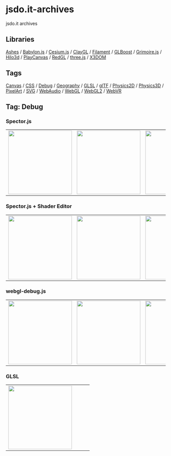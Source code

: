 # jsdo.it-archives
jsdo.it archives

## Libraries

[Ashes](../ashes) / [Babylon.js](../babylon.js) / [Cesium.js](../cesium.js) / [ClayGL](../claygl) / [Filament](../filament) / [GLBoost](../glboost)  / [Grimoire.js](../grimoire.js) / [Hilo3d](../hilo3d) / [PlayCanvas](../playcanvas) / [RedGL](../redgl) / [three.js](../three.js) / [X3DOM](../x3dom)

## Tags

[Canvas](../canvas) / [CSS](../css) / [Debug](../debug) / [Geography](../geography) / [GLSL](../glsl) / [glTF](../gltf) / [Physics2D](../physics2d) / [Physics3D](../physics3d) / [PixelArt](../pixelart) / [SVG](../svg) / [WebAudio](../webaudio) / [WebGL](../webgl) / [WebGL2](../webgl2) / [WebVR](../webvr)

## Tag: Debug

### Spector.js

<table>
<tr>
<td><a href="https://cx20.github.io/jsdo.it-archives/cx20/crNT" title="[WebGL] SpectorJS を試してみるテスト（WebGL編）"><img src="https://cx20.github.io/jsdo.it-archives/screenshot/crNT.jpg" width="200" height="200"></a></td>
<td><a href="https://cx20.github.io/jsdo.it-archives/cx20/4QOn" title="[WebGL] SpectorJS を試してみるテスト（WebGL2編）"><img src="https://cx20.github.io/jsdo.it-archives/screenshot/4QOn.jpg" width="200" height="200"></a></td>
<td><a href="https://cx20.github.io/jsdo.it-archives/cx20/s2ix" title="[WebGL] SpectorJS を試してみるテスト（three.js編）"><img src="https://cx20.github.io/jsdo.it-archives/screenshot/s2ix.jpg" width="200" height="200"></a></td>
<td><a href="https://cx20.github.io/jsdo.it-archives/cx20/G9YP" title="[WebGL] SpectorJS を試してみるテスト（Babylon.js編）"><img src="https://cx20.github.io/jsdo.it-archives/screenshot/G9YP.jpg" width="200" height="200"></a></td>
</tr>
</table>

### Spector.js + Shader Editor

<table>
<tr>
<td><a href="https://cx20.github.io/jsdo.it-archives/cx20/elND" title="SpectorJS の Shader Editor 機能を試してみるテスト（WebGL編）"><img src="https://cx20.github.io/jsdo.it-archives/screenshot/elND.jpg" width="200" height="200"></a></td>
<td><a href="https://cx20.github.io/jsdo.it-archives/cx20/qHSi" title="SpectorJS の Shader Editor 機能を試してみるテスト（WebGL2編）"><img src="https://cx20.github.io/jsdo.it-archives/screenshot/qHSi.jpg" width="200" height="200"></a></td>
<td><a href="https://cx20.github.io/jsdo.it-archives/cx20/gqwR" title="SpectorJS の Shader Editor 機能を試してみるテスト（three.js編）"><img src="https://cx20.github.io/jsdo.it-archives/screenshot/gqwR.jpg" width="200" height="200"></a></td>
<td></td>
</tr>
</table>

### webgl-debug.js 

<table>
<tr>
<td><a href="https://cx20.github.io/jsdo.it-archives/cx20/ibU9" title="webgl-debug.js で WebGL 1.0 のサンプルをトレースしてみるテスト"><img src="https://cx20.github.io/jsdo.it-archives/screenshot/ibU9.jpg" width="200" height="200"></a></td>
<td><a href="https://cx20.github.io/jsdo.it-archives/cx20/IJZH" title="webgl-debug.js で WebGL 2.0 のサンプルをトレースしてみるテスト"><img src="https://cx20.github.io/jsdo.it-archives/screenshot/IJZH.jpg" width="200" height="200"></a></td>
<td><a href="https://cx20.github.io/jsdo.it-archives/cx20/IMFe" title="webgl-debug.js で Three.js のサンプルをトレースしてみるテスト"><img src="https://cx20.github.io/jsdo.it-archives/screenshot/IMFe.jpg" width="200" height="200"></a></td>
<td><a href="https://cx20.github.io/jsdo.it-archives/cx20/sHXp" title="webgl-debug.js で Babylon.js のサンプルをトレースしてみるテスト"><img src="https://cx20.github.io/jsdo.it-archives/screenshot/sHXp.jpg" width="200" height="200"></a></td>
</tr>
</table>

### GLSL 

<table>
<tr>
<td><a href="https://cx20.github.io/jsdo.it-archives/cx20/Amgk" title="GLSL で print デバッグしてみるテスト"><img src="https://cx20.github.io/jsdo.it-archives/screenshot/Amgk.jpg" width="200" height="200"></a></td>
<td></td>
<td></td>
<td></td>
</tr>
</table>

